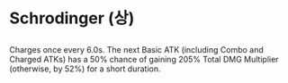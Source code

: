 # Schrodinger (상)

##

Charges once every 6.0s. The next Basic ATK (including Combo and Charged ATKs) has a 50% chance of gaining 205% Total DMG Multiplier (otherwise, by 52%) for a short duration.
